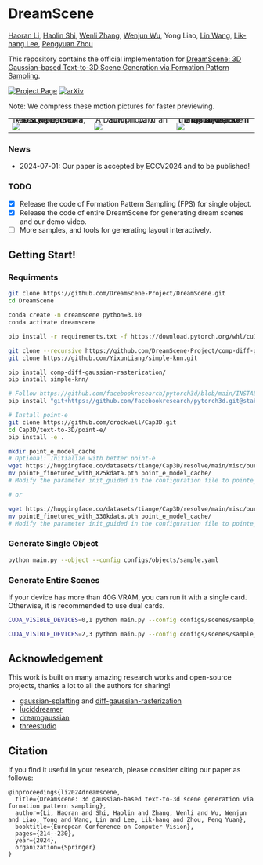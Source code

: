 # DreamScene
[Haoran Li](https://github.com/Jahnsonblack/), [Haolin Shi](https://i.4c43.work), [Wenli Zhang](https://github.com/kitty384/), [Wenjun Wu](https://github.com/saiyiii/), Yong Liao, [Lin Wang](https://vlislab22.github.io/vlislab/linwang.html), [Lik-hang Lee](https://www.lhlee.com/), [Pengyuan Zhou](https://github.com/pengyuan-zhou/)

This repository contains the official implementation for [DreamScene: 3D Gaussian-based Text-to-3D Scene Generation via Formation Pattern Sampling](https://arxiv.org/abs/2404.03575).

[![Project Page](https://img.shields.io/badge/Project-Website-green)](https://dreamscene-project.github.io) [![arXiv](https://img.shields.io/badge/arXiv-2404.03575-b31b1b.svg)](https://arxiv.org/abs/2404.03575)

Note: We compress these motion pictures for faster previewing.
 <table class="center">
    <tr style="line-height: 0">
      <td width=30% style="border: none; text-align: center">A DSLR photo of a ikea style bedroom, ikea style, IKEA </td>
      <td width=30% style="border: none; text-align: center">A DSLR photo of an autumn park</td>
      <td width=30% style="border: none; text-align: center">Gray land at the moon, black tranquil universe in the distance, Sci-fi style</td>
    </tr>
    <tr style="line-height: 0">
      <td width=30% style="border: none"><img src="assets/bedroom_ikea.gif"></td>
      <td width=30% style="border: none"><img src="assets/autumn_park.gif"></td>
      <td width=30% style="border: none"><img src="assets/space.gif"></td>
    </tr>
 </table>

### News
- 2024-07-01: Our paper is accepted by ECCV2024 and to be published!

### TODO
- [x] Release the code of Formation Pattern Sampling (FPS) for single object.
- [x] Release the code of entire DreamScene for generating dream scenes and our demo video.
- [ ] More samples, and tools for generating layout interactively.

## Getting Start!
### Requirments

```bash
git clone https://github.com/DreamScene-Project/DreamScene.git
cd DreamScene

conda create -n dreamscene python=3.10
conda activate dreamscene

pip install -r requirements.txt -f https://download.pytorch.org/whl/cu118/torch_stable.html

git clone --recursive https://github.com/DreamScene-Project/comp-diff-gaussian-rasterization.git
git clone https://github.com/YixunLiang/simple-knn.git

pip install comp-diff-gaussian-rasterization/
pip install simple-knn/

# Follow https://github.com/facebookresearch/pytorch3d/blob/main/INSTALL.md
pip install "git+https://github.com/facebookresearch/pytorch3d.git@stable"

# Install point-e
git clone https://github.com/crockwell/Cap3D.git
cd Cap3D/text-to-3D/point-e/
pip install -e .
```

```sh
mkdir point_e_model_cache
# Optional: Initialize with better point-e
wget https://huggingface.co/datasets/tiange/Cap3D/resolve/main/misc/our_finetuned_models/pointE_finetuned_with_825kdata.pth
mv pointE_finetuned_with_825kdata.pth point_e_model_cache/
# Modify the parameter init_guided in the configuration file to pointe_825k

# or

wget https://huggingface.co/datasets/tiange/Cap3D/resolve/main/misc/our_finetuned_models/pointE_finetuned_with_330kdata.pth
mv pointE_finetuned_with_330kdata.pth point_e_model_cache/
# Modify the parameter init_guided in the configuration file to pointe_330k
```

### Generate Single Object

```bash
python main.py --object --config configs/objects/sample.yaml
```

### Generate Entire Scenes

If your device has more than 40G VRAM, you can run it with a single card. Otherwise, it is recommended to use dual cards.

```bash
CUDA_VISIBLE_DEVICES=0,1 python main.py --config configs/scenes/sample_indoor.yaml

CUDA_VISIBLE_DEVICES=2,3 python main.py --config configs/scenes/sample_outdoor.yaml
```

## Acknowledgement

This work is built on many amazing research works and open-source projects, thanks a lot to all the authors for sharing!

- [gaussian-splatting](https://github.com/graphdeco-inria/gaussian-splatting) and [diff-gaussian-rasterization](https://github.com/graphdeco-inria/diff-gaussian-rasterization)
- [luciddreamer](https://github.com/EnVision-Research/LucidDreamer)
- [dreamgaussian](https://github.com/dreamgaussian/dreamgaussian)
- [threestudio](https://github.com/threestudio-project/threestudio)

## Citation
If you find it useful in your research, please consider citing our paper as follows:
```
@inproceedings{li2024dreamscene,
  title={Dreamscene: 3d gaussian-based text-to-3d scene generation via formation pattern sampling},
  author={Li, Haoran and Shi, Haolin and Zhang, Wenli and Wu, Wenjun and Liao, Yong and Wang, Lin and Lee, Lik-hang and Zhou, Peng Yuan},
  booktitle={European Conference on Computer Vision},
  pages={214--230},
  year={2024},
  organization={Springer}
}
```
